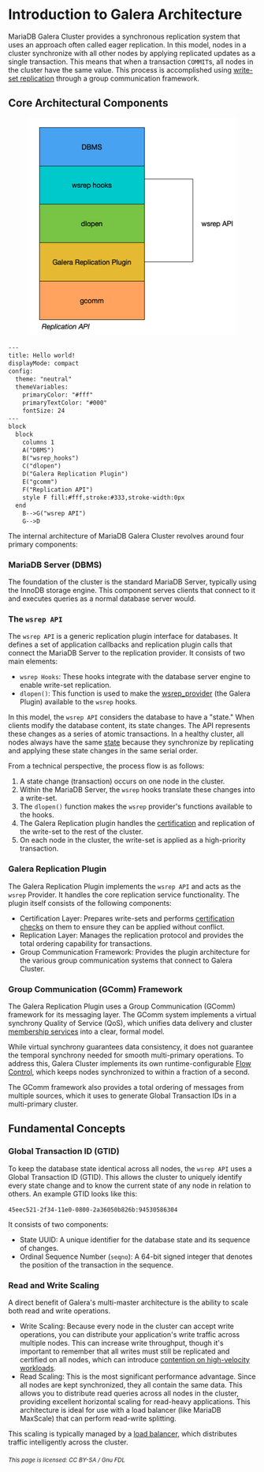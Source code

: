 # Introduction to Galera Architecture

MariaDB Galera Cluster provides a synchronous replication system that uses an approach often called eager replication. In this model, nodes in a cluster synchronize with all other nodes by applying replicated updates as a single transaction. This means that when a transaction `COMMIT`s, all nodes in the cluster have the same value. This process is accomplished using [write-set replication](certification-based-replication.md) through a group communication framework.

## Core Architectural Components

<div align="left"><figure><img src="../.gitbook/assets/replicationapi.png" alt=""><figcaption></figcaption></figure></div>

```mermaid
---
title: Hello world!
displayMode: compact
config:
  theme: "neutral"
  themeVariables:
    primaryColor: "#fff"
    primaryTextColor: "#000"
    fontSize: 24
---
block
  block
    columns 1
    A("DBMS")
    B("wsrep_hooks")
    C("dlopen")
    D("Galera Replication Plugin")
    E("gcomm")
    F("Replication API")
    style F fill:#fff,stroke:#333,stroke-width:0px
  end
    B-->G("wsrep API")
    G-->D
```

The internal architecture of MariaDB Galera Cluster revolves around four primary components:

### MariaDB Server (DBMS)

The foundation of the cluster is the standard MariaDB Server, typically using the InnoDB storage engine. This component serves clients that connect to it and executes queries as a normal database server would.

### The `wsrep API`

The `wsrep API` is a generic replication plugin interface for databases. It defines a set of application callbacks and replication plugin calls that connect the MariaDB Server to the replication provider. It consists of two main elements:

* `wsrep Hooks`: These hooks integrate with the database server engine to enable write-set replication.
* `dlopen()`: This function is used to make the [wsrep\_provider](../galera-management/configuration/configuring-mariadb-galera-cluster.md) (the Galera Plugin) available to the `wsrep` hooks.

In this model, the `wsrep API` considers the database to have a "state." When clients modify the database content, its state changes. The API represents these changes as a series of atomic transactions. In a healthy cluster, all nodes always have the same [state](../high-availability/monitoring-mariadb-galera-cluster.md#understanding-galera-node-states) because they synchronize by replicating and applying these state changes in the same serial order.

From a technical perspective, the process flow is as follows:

1. A state change (transaction) occurs on one node in the cluster.
2. Within the MariaDB Server, the `wsrep` hooks translate these changes into a write-set.
3. The `dlopen()` function makes the `wsrep` provider's functions available to the hooks.
4. The Galera Replication plugin handles the [certification](certification-based-replication.md) and replication of the write-set to the rest of the cluster.
5. On each node in the cluster, the write-set is applied as a high-priority transaction.

### Galera Replication Plugin

The Galera Replication Plugin implements the `wsrep API` and acts as the `wsrep` Provider. It handles the core replication service functionality. The plugin itself consists of the following components:

* Certification Layer: Prepares write-sets and performs [certification checks](certification-based-replication.md#requirements-for-certification-based-replication) on them to ensure they can be applied without conflict.
* Replication Layer: Manages the replication protocol and provides the total ordering capability for transactions.
* Group Communication Framework: Provides the plugin architecture for the various group communication systems that connect to Galera Cluster.

### Group Communication (GComm) Framework

The Galera Replication Plugin uses a Group Communication (GComm) framework for its messaging layer. The GComm system implements a virtual synchrony Quality of Service (QoS), which unifies data delivery and cluster [membership services](../high-availability/understanding-quorum-monitoring-and-recovery.md#monitoring-quorum-and-cluster-membership) into a clear, formal model.

While virtual synchrony guarantees data consistency, it does not guarantee the temporal synchrony needed for smooth multi-primary operations. To address this, Galera Cluster implements its own runtime-configurable [Flow Control](../galera-management/performance-tuning/flow-control-in-galera-cluster.md), which keeps nodes synchronized to within a fraction of a second.

The GComm framework also provides a total ordering of messages from multiple sources, which it uses to generate Global Transaction IDs in a multi-primary cluster.

## Fundamental Concepts

### Global Transaction ID (GTID)

To keep the database state identical across all nodes, the `wsrep API` uses a Global Transaction ID (GTID). This allows the cluster to uniquely identify every state change and to know the current state of any node in relation to others. An example GTID looks like this:

`45eec521-2f34-11e0-0800-2a36050b826b:94530586304`

It consists of two components:

* State UUID: A unique identifier for the database state and its sequence of changes.
* Ordinal Sequence Number (`seqno`): A 64-bit signed integer that denotes the position of the transaction in the sequence.

### Read and Write Scaling

A direct benefit of Galera's multi-master architecture is the ability to scale both read and write operations.

* Write Scaling: Because every node in the cluster can accept write operations, you can distribute your application's write traffic across multiple nodes. This can increase write throughput, though it's important to remember that all writes must still be replicated and certified on all nodes, which can introduce [contention on high-velocity workloads](../galera-management/performance-tuning/using-streaming-replication-for-large-transactions.md#large-data-transactions).
* Read Scaling: This is the most significant performance advantage. Since all nodes are kept synchronized, they all contain the same data. This allows you to distribute read queries across all nodes in the cluster, providing excellent horizontal scaling for read-heavy applications. This architecture is ideal for use with a load balancer (like MariaDB MaxScale) that can perform read-write splitting.

This scaling is typically managed by a [load balancer,](../high-availability/load-balancing/load-balancing-in-mariadb-galera-cluster.md) which distributes traffic intelligently across the cluster.

<sub>_This page is licensed: CC BY-SA / Gnu FDL_</sub>

